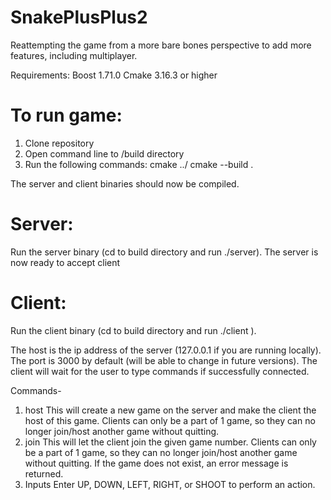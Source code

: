 # SnakePlusPlus2
Reattempting the game from a more bare bones perspective to add more features, including multiplayer.

Requirements:
  Boost 1.71.0
  Cmake 3.16.3 or higher

# To run game:
  1. Clone repository
  2. Open command line to <repo>/build directory
  3. Run the following commands:
      cmake ../
      cmake --build .
  
  The server and client binaries should now be compiled.
 
# Server:
Run the server binary (cd to build directory and run ./server). The server is now ready to accept client

# Client:
Run the client binary (cd to build directory and run ./client <host> <port>).

The host is the ip address of the server (127.0.0.1 if you are running locally). The port is 3000 by default (will be able to change in future versions).
The client will wait for the user to type commands if successfully connected.

Commands-
  1. host
        This will create a new game on the server and make the client the host of this game.
        Clients can only be a part of 1 game, so they can no longer join/host another game without quitting.
  2. join <gameNumber>
        This will let the client join the given game number.
        Clients can only be a part of 1 game, so they can no longer join/host another game without quitting. If the game does not exist, an error message is returned.
  3. Inputs <to be implemented>
        Enter UP, DOWN, LEFT, RIGHT, or SHOOT to perform an action.
